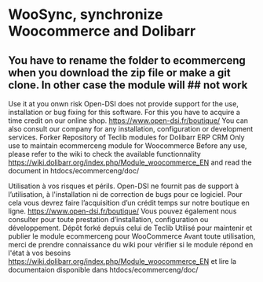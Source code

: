 # WooSync, synchronize Woocommerce and Dolibarr

## You have to rename the folder to ecommerceng when you download the zip file or make a git clone. In other case the module will ## not work

Use it at you onwn risk Open-DSI does not provide support for the use, installation or bug fixing for this software. For this you have to acquire a time credit on our online shop. https://www.open-dsi.fr/boutique/ You can also consult our company for any installation, configuration or development services. Forker Repository of Teclib modules for Dolibarr ERP CRM
Only use to maintain ecommerceng module for Woocommerce
Before any use, please refer to the wiki to check the available functionnality
https://wiki.dolibarr.org/index.php/Module_woocommerce_EN
and read the document in
htdocs/ecommerceng/doc/

Utilisation à vos risques et périls. Open-DSI ne fournit pas de support à l’utilisation, à l'installation ni de correction de bugs pour ce logiciel. Pour cela vous devrez faire l’acquisition d’un crédit temps sur notre boutique en ligne. https://www.open-dsi.fr/boutique/ Vous pouvez également nous consulter pour toute prestation d’installation, configuration ou développement. Dépôt forké depuis celui de Teclib
Utilisé pour maintenir et publier le module ecommerceng pour WooCommerce
Avant toute utilisation, merci de prendre connaissance du wiki pour vérifier si le module répond en l'état à vos besoins
https://wiki.dolibarr.org/index.php/Module_woocommerce_EN
et lire la documentaion disponible dans
htdocs/ecommerceng/doc/
